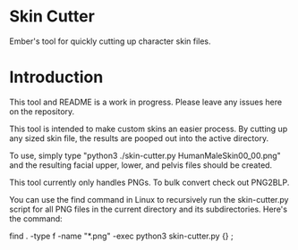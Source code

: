 # Skin Cutter

Ember's tool for quickly cutting up character skin files.

# Introduction

This tool and README is a work in progress. Please leave any issues here on the repository.

This tool is intended to make custom skins an easier process. By cutting up any sized skin file, the results are pooped out into the active directory.

To use, simply type "python3 ./skin-cutter.py HumanMaleSkin00_00.png" and the resulting facial upper, lower, and pelvis files should be created.

This tool currently only handles PNGs. To bulk convert check out PNG2BLP.

You can use the find command in Linux to recursively run the skin-cutter.py script for all PNG files in the current directory and its subdirectories. Here's the command:

find . -type f -name "*.png" -exec python3 skin-cutter.py {} \;


